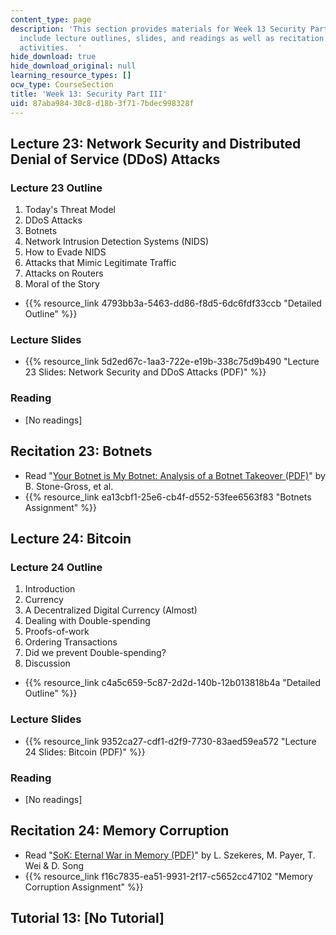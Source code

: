 ```yaml
---
content_type: page
description: 'This section provides materials for Week 13 Security Part III. Materials
  include lecture outlines, slides, and readings as well as recitation and assignment
  activities.  '
hide_download: true
hide_download_original: null
learning_resource_types: []
ocw_type: CourseSection
title: 'Week 13: Security Part III'
uid: 87aba984-30c8-d18b-3f71-7bdec998328f
---
```


Lecture 23: Network Security and Distributed Denial of Service (DDoS) Attacks
-----------------------------------------------------------------------------

### Lecture 23 Outline

1.  Today's Threat Model
2.  DDoS Attacks
3.  Botnets
4.  Network Intrusion Detection Systems (NIDS)
5.  How to Evade NIDS
6.  Attacks that Mimic Legitimate Traffic
7.  Attacks on Routers
8.  Moral of the Story

*   {{% resource_link 4793bb3a-5463-dd86-f8d5-6dc6fdf33ccb "Detailed Outline" %}}

### Lecture Slides

*   {{% resource_link 5d2ed67c-1aa3-722e-e19b-338c75d9b490 "Lecture 23 Slides: Network Security and DDoS Attacks (PDF)" %}}

### Reading

*   \[No readings\]

Recitation 23: Botnets
----------------------

*   Read "[Your Botnet is My Botnet: Analysis of a Botnet Takeover (PDF)](https://sites.cs.ucsb.edu/~chris/research/doc/ccs09_botnet.pdf)" by B. Stone-Gross, et al.
*   {{% resource_link ea13cbf1-25e6-cb4f-d552-53fee6563f83 "Botnets Assignment" %}}

Lecture 24: Bitcoin
-------------------

### Lecture 24 Outline

1.  Introduction
2.  Currency
3.  A Decentralized Digital Currency (Almost)
4.  Dealing with Double-spending
5.  Proofs-of-work
6.  Ordering Transactions
7.  Did we prevent Double-spending?
8.  Discussion

*   {{% resource_link c4a5c659-5c87-2d2d-140b-12b013818b4a "Detailed Outline" %}}

### Lecture Slides

*   {{% resource_link 9352ca27-cdf1-d2f9-7730-83aed59ea572 "Lecture 24 Slides: Bitcoin (PDF)" %}}

### Reading

*   \[No readings\]

Recitation 24: Memory Corruption
--------------------------------

*   Read "[SoK: Eternal War in Memory (PDF)](https://people.eecs.berkeley.edu/~dawnsong/papers/Oakland13-SoK-CR.pdf)" by L. Szekeres, M. Payer, T. Wei & D. Song
*   {{% resource_link f16c7835-ea51-9931-2f17-c5652cc47102 "Memory Corruption Assignment" %}}

Tutorial 13: \[No Tutorial\]
----------------------------